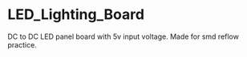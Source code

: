 # LED_Lighting_Board
 DC to DC LED panel board with 5v input voltage. Made for smd reflow practice.
